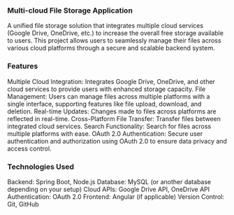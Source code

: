 ### Multi-cloud File Storage Application
A unified file storage solution that integrates multiple cloud services (Google Drive, OneDrive, etc.) to increase the overall free storage available to users. This project allows users to seamlessly manage their files across various cloud platforms through a secure and scalable backend system.

### Features
Multiple Cloud Integration: Integrates Google Drive, OneDrive, and other cloud services to provide users with enhanced storage capacity.
File Management: Users can manage files across multiple platforms with a single interface, supporting features like file upload, download, and deletion.
Real-time Updates: Changes made to files across platforms are reflected in real-time.
Cross-Platform File Transfer: Transfer files between integrated cloud services.
Search Functionality: Search for files across multiple platforms with ease.
OAuth 2.0 Authentication: Secure user authentication and authorization using OAuth 2.0 to ensure data privacy and access control.

### Technologies Used
Backend: Spring Boot, Node.js
Database: MySQL (or another database depending on your setup)
Cloud APIs: Google Drive API, OneDrive API
Authentication: OAuth 2.0
Frontend: Angular (if applicable)
Version Control: Git, GitHub
